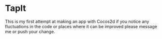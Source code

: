TapIt
=====

This is my first attempt at making an app with Cocos2d if you notice any fluctuations in the code or places where it can be improved please message me or push your change.
